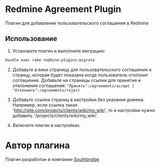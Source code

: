 # Redmine Agreement Plugin

Плагин для добавление пользовательского соглашения в Redmine

## Использование

1. Установите плагин и выполните миграцию:
```bash
bundle exec rake redmine:plugins:migrate
```

2. Добавьте в вики страницу для пользовательского соглашения и странцу, которая будет показана когда пользователь
отклонит соглашение.
Добавьте на страницы ссылки для принятия и отклонения соглашения: `"Принять":/agreements/accept | "Отклонить":/agreements/reject`

3. Добавьте ссылки страниц в настройки без указания домена. Например, если ссылка такая 'http://site.com/projects/clients/wiki/my_wiki', 
то в настройки нужно добавить '/projects/clients/wiki/my_wiki'.

4. Включите плагин в настройках.

# Автор плагина

Плагин разработан в компании [Southbridge](https://southbridge.io)
